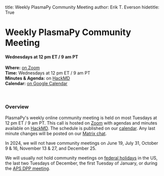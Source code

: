 title: Weekly PlasmaPy Community Meeting
author: Erik T. Everson
hidetitle: True

[Zoom]: https://zoom.us/j/91633383503?pwd=QWNkdHpWeFhrYW1vQy91ODNTVG5Ndz09
[HackMD]: https://hackmd.io/team/plasmapy
[calendar]: https://calendar.google.com/calendar/embed?src=c_sqqq390s24jjfjp3q86pv41pi8%40group.calendar.google.com&ctz=America%2FNew_York
[Matrix chat]: https://app.element.io/#/room/#plasmapy:openastronomy.org
[federal holidays]: https://www.opm.gov/policy-data-oversight/pay-leave/federal-holidays/#url=Overview
[APS DPP meeting]: https://engage.aps.org/dpp/meetings/annual-meeting

# Weekly PlasmaPy Community Meeting
#### Wednesdays at 12 pm ET / 9 am PT

**Where:** [on Zoom][Zoom] <br/>
**Time:** Wednesdays at 12 pm ET / 9 am PT <br/>
**Minutes & Agenda:** on [HackMD] <br/>
**Calendar:** [on Google Calendar][calendar] <br/>
<br/><br/>

### Overview

PlasmaPy's weekly online community meeting is held on most Tuesdays at
12 pm ET / 9 am PT.  This call is hosted on [Zoom] with agendas and
minutes available on [HackMD].  The schedule is published on our
[calendar].  Any last minute changes will be posted on our [Matrix
chat].

In 2024, we will not have community meetings on June 19, July 31,
October 9 & 16, November 13 & 27, and December 25.

We will usually not hold community meetings on [federal holidays] in
the US, the last two Tuesdays of December, the first Tuesday of
January, or during the [APS DPP meeting].
